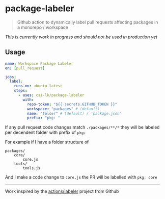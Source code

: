 # package-labeler

> Github action to dynamically label pull requests affecting packages in a monorepo / workspace

_This is currently work in progress and should not be used in production yet_

## Usage

```yml
name: Workspace Package Labeler
on: [pull_request]

jobs:
  label:
    runs-on: ubuntu-latest
    steps:
      - uses: csi-lk/package-labeler
        with:
          repo-token: "${{ secrets.GITHUB_TOKEN }}"
          workspace: "packages" # (default)
          name: "folder" # (default) / 'package.json'
          prefix: "pkg: "
```

If any pull request code changes match `./packages/**/*` they will be labeled per decendent folder with prefix of `pkg:`

For example if I have a folder structure of

```
packages/
    core/
        core.js
    tools/
        tools.js
```

And I make a code change to `core.js` the PR will be labelled with `pkg: core`

---

Work inspired by the [actions/labeler](https://github.com/actions/labeler) project from Github
